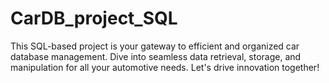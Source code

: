 # CarDB_project_SQL
This SQL-based project is your gateway to efficient and organized car database management. Dive into seamless data retrieval, storage, and manipulation for all your automotive needs. Let's drive innovation together!
